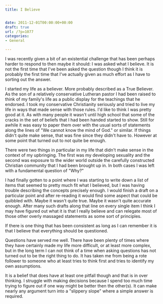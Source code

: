 ```yaml
---
title: I Believe


date: 2011-12-01T00:00:00+00:00
draft: true
url: /?p=1077
categories:
- General

---
```

I was recently given a bit of an existential challenge that has been perhaps harder to respond to then maybe it should: I was asked what I believe. It is not the first time that I've been asked the question though I think it is probably the first time that I've actually given as much effort as I have to sorting out the answer.



I started my life as a believer. More probably described as a True Believer. As the son of a relatively conservative Lutheran pastor I had been raised to think of my family's life as a public display for the teachings that he endorsed. I took my conservative Christianity seriously and tried to live my life in ways that made sense with those rules. I'd like to think I was pretty good at it. As with many people it wasn't until high school that some of the cracks in the set of beliefs that I had been handed started to show. Still for awhile it was easy to paper them over with the usual sorts of statements along the lines of "We cannot know the mind of God." or similar. If things didn't quite make sense, that was fine since they didn't have to. However at some point that turned out to not quite be enough.



There were two things in particular in my life that didn't make sense in the context of my upbringing. The first was my developing sexuality and the second was exposure to the wider world outside the carefully constructed Christian community that I had been brought up in. In both cases I was left with a fundamental question of "Why?"



I had finally gotten to a point where I was starting to write down a list of items that seemed to pretty much fit what I believed, but I was having trouble describing the concepts precisely enough. I would finish a draft on a particular point and after re-reading it would find some aspect that could be quibbled with. Maybe it wasn't quite true. Maybe it wasn't quite accurate enough. After many such drafts along that line on every single item I think I may have figured out what it is that I really believe and can relegate most of those other overly massaged statements as some sort of principles.



If there is one thing that has been consistent as long as I can remember it is that I believe that everything should be questioned.



Questions have served me well. There have been plenty of times where they have certainly made my life more difficult, or at least more complex, but in the long term I can not think of a time when asking questions has not turned out to be the right thing to do. It has taken me from being a rote follower to someone who at least tries to think first and tries to identify my own assumptions.



It is a belief that does have at least one pitfall though and that is in over thinking. I struggle with making decisions because I spend too much time trying to figure out if one way might be better then the other(s). It can make nearly any argument turn into a "slippery slope" where a simple answer is required.

